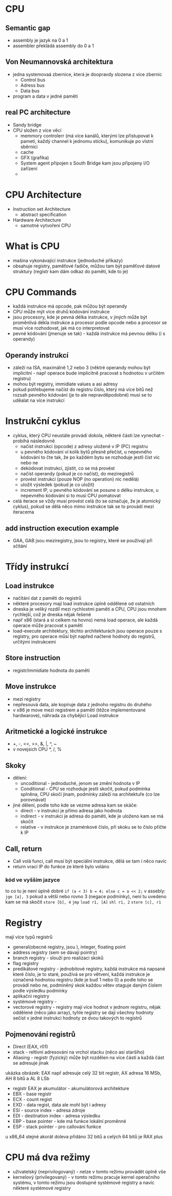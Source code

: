 # CPU

## Semantic gap
- assembly je jazyk na 0 a 1
- assembler překládá assembly do 0 a 1


## Von Neumannovská architektura
- jedna systemovaá zbernice, která je doopravdy slozena z vice zbernic
  - Control bus
  - Adress bus
  - Data bus
- program a data v jedné paměti


## real PC architecture
- Sandy bridge
- CPU složen z více věcí
  - memmory controlerr (má více kanálů, kterými lze přistupovat k pameti, každý channel k jednomu sticku), komunikuje po vlstní sběrnici
  - cache
  - GFX (grafika)
  - System agent připojen s South Bridge kam jsou připojeny I/O zařízení
  - 

# CPU Architecture
- Instruction set Architecture
  - abstract specification
- Hardware Architecture
  - samotné vytvoření CPU

# What is CPU
- mašina vykonávající instrukce (jednoduché příkazy)
- obsahuje registry, paměťové řadiče, můžou tam být paměťové datové struktury (registr kam dám odkaz do paměti, kde to je)

# CPU Commands
- každá instrukce má opcode, pak můžou být operandy
- CPU může mýt více druhů kódování instrukce
- jsou procesory, kde je pevná délka instrukce, v jiných může být proměnlivá dékla instrukce a procesor podle opcode nebo a procesor se musí více rozhodovat, jak má co interpretovat
- pevné kódování (jmenuje se tak) - každá instrukce má pevnou délku (i s operandy)

## Operandy instrukcí
- záleží na ISA, maximálně 1,2 nebo 3 (něktré operandy mohou být implicitní - např operace bude implicitně pracovat s hodnotou v určitém registru)
- mohou být registry, immidiate values a asi adresy
- pokud potřebujeme načíst do registru číslo, který má více bitů než rozsah pevného kódování (je to ale nepravděpodobné) musí se to uděalat na více instrukcí

# Instrukční cyklus
- cyklus, který CPU neustále provádí dokola, některé části lze vynechat
-probíhá následovně
  - načíst instrukci (opcode) z adresy uložené v IP (PC) registru
  - u pevného kódování ví kolik bytů přesně přečíst, u nepevného kódování to čte tak, že po každém bytu se rozhoduje jestli číst víc nebo ne
  - dekódovat instrukci, zjistit, co se má provést
  - načíst operandy (pokud je co načíst), do meziregistrů
  - provést instrukci (pouze NOP (no operation) nic nedělá)
  - uložit výsledek (pokud je co uložit)
  - increment IP, u pevného kódování se posune o délku instrukce, u nepevného kódování si to musí CPU pomatovat
- celá iterace se vždy musí provést celá (to se označuje, že je atomický cyklus), pokud se dělá něco mimo instrukce tak se to provádí mezi iteracema

## add instruction execution example
- GAA, GAB jsou meziregistry, jsou to registry, které se používají při sčítání

# Třídy instrukcí
## Load instrukce
- načítání dat z paměti do registrů
- některé procesory mají load instrukce úplně oddělené od ostatních
- dneska je veliký rozdíl mezi rychlostmi pamětí a CPU, CPU jsou mnohem rychlejší, což je dneska nějak řešené
- např x86 (stará a si celkem na hovno) nemá load operace, ale každá operace může pracovat s pamětí
- load-execute architektury, těchto architekturách jsou operace pouze s registry, pro operace můsí být napřed načtené hodnoty do registrů, určitými instrukcemi
## Store instruction
- registr/immidiate hodnota do paměti
## Move instrukce
- mezi registry
- nepřesouvá data, ale kopíruje data z jednoho registru do druhého
- v x86 je move mezi registrem a pamětí (těžce implementované hardwarove), náhrada za chybějící Load instrukce
## Aritmetické a logické instrukce
- +, -, <<, >>, &, |, ^, ~
- v novejsich CPU *, /, %
## Skoky
- dělení:
  - uncoditional - jednoduché, jenom se změní hodnota v IP
  - Conditional - CPU se rozhoduje jestli skočit, pokud podmínka splněna, CPU skočí jinam, podmínky záleží na architektuře (co lze porovnávat)
- jiné dělení, podle toho kde se vezme adresa kam se skáče:
  - direct - v instrukci je přímo adresa jako hodnota 
  - indirect - v instrukci je adresa do paměti, kde je uloženo kam se má skočit
  - relative - v instrukce je znaménkové číslo, při skoku se to číslo přičte k IP
## Call, return
- Call volá funci, call musí být speciální instrukce, dělá se tam i něco navíc
- return vrací IP do funkce ze které bylo voláno
### kód ve vyšším jazyce
to co tu je není úplně dobré
` if (a < 3) b = 4; else c = a << 2; `
v assebly:
`jge [a], 3` pokud a větší nebo rovno 3 (negace podmínky), není tu uvedeno kam se má skočit
`store [b], 4`
`jmp`
`load r1, [A]`
`shl r1, 2`
`store [c], r1`
# Registry
mají více typů registrů
- general(obecné registry, jsou ), integer, floating point
- address registry (sem se dávají pointry)
- branch registry - slouží pro realizaci skoků
- flag registry
- predikátové registry - jednobitové registry, každá instrukce má napsané které číslo, je to staré, používá se pro větvení, každá instrukce je označená hodnotou registru (kde je buď 1 nebo 0) a podle toho se provádí nebo ne, podmíněný skok každou větev otaguje daným číslem podle výsledku podmínky
- aplikační registry
- systémové registry - 
- vectorové registry - registry mají více hodnot v jednom registru, nějak oddělené (něco jako array), tyhle registry se dají všechny hodnoty sečíst v jedné instrukci hodnoty ze dvou takových to registrů
## Pojmenování registrů
- Direct (EAX, r01)
- stack - reltivní adresování na vrchol stacku (něco asi staršího)
- Aliasing - registr (fyzický) může být rozdělen na více částí a každá část se adresuje jinak

ukázka obrázek:
EAX např adresuje celý 32 bit registr, AX adresa 16 MSb, AH 8 bitů a AL 8 LSb 
- registr EAX je akumulátor - akumulátorová architekture
- EBX - base registr
- ECX - count regist
- EXD - data regist, data ale mohl být i adresy
- ESI - source index - adresa zdroje
- EDI - destination index - adresa výsledku
- EBP - base pointer - kde má funkce lokální proměnné
- ESP - stack pointer - pro callování funkce

u x86_64 stejné akorát doleva přidáno 32 bitů a celých 64 bitů je RAX plus 
# CPU má dva režimy
- uživatelský (neprivilogovaný) - nelze v tomto režimu provádět úplně vše
- kernelový (privilegovaný) - v tomto režimu pracuje kernel operačního systému, v tomto režimu jsou dostupné systémové registry a navíc některé systémové registry